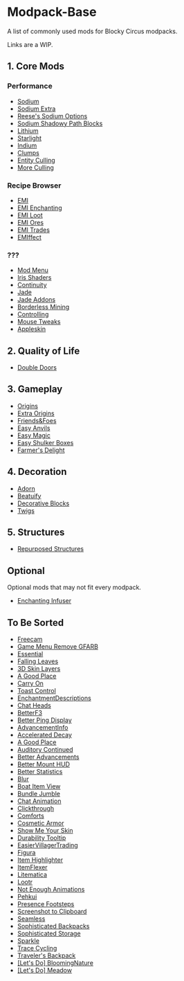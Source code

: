 # Modpack-Base
A list of commonly used mods for Blocky Circus modpacks.

Links are a WIP.

## 1. Core Mods
### Performance
- [Sodium]()
- [Sodium Extra]()
- [Reese's Sodium Options]()
- [Sodium Shadowy Path Blocks]()
- [Lithium]()
- [Starlight]()
- [Indium]()
- [Clumps]()
- [Entity Culling]()
- [More Culling]()

### Recipe Browser
- [EMI]()
- [EMI Enchanting]()
- [EMI Loot]()
- [EMI Ores]()
- [EMI Trades]()
- [EMIffect]()

### ???
- [Mod Menu]()
- [Iris Shaders]()
- [Continuity]()
- [Jade]()
- [Jade Addons]()
- [Borderless Mining]()
- [Controlling]()
- [Mouse Tweaks]()
- [Appleskin]()

## 2. Quality of Life
- [Double Doors]()

## 3. Gameplay
- [Origins]()
- [Extra Origins]()
- [Friends&Foes]()
- [Easy Anvils]()
- [Easy Magic]()
- [Easy Shulker Boxes]()
- [Farmer's Delight]()

## 4. Decoration
- [Adorn]()
- [Beatuify]()
- [Decorative Blocks]()
- [Twigs]()

## 5. Structures
- [Repurposed Structures]()

## Optional
Optional mods that may not fit every modpack.
- [Enchanting Infuser]()

## To Be Sorted
- [Freecam]()
- [Game Menu Remove GFARB]()
- [Essential]()
- [Falling Leaves]()
- [3D Skin Layers]()
- [A Good Place]()
- [Carry On]()
- [Toast Control]()
- [EnchantmentDescriptions]()
- [Chat Heads]()
- [BetterF3]()
- [Better Ping Display]()
- [AdvancementInfo]()
- [Accelerated Decay]()
- [A Good Place]()
- [Auditory Continued]()
- [Better Advancements]()
- [Better Mount HUD]()
- [Better Statistics]()
- [Blur]()
- [Boat Item View]()
- [Bundle Jumble]()
- [Chat Animation]()
- [Clickthrough]()
- [Comforts]()
- [Cosmetic Armor]()
- [Show Me Your Skin]()
- [Durability Tooltip]()
- [EasierVillagerTrading]()
- [Figura]()
- [Item Highlighter]()
- [ItemFlexer]()
- [Litematica]()
- [Lootr]()
- [Not Enough Animations]()
- [Pehkui]()
- [Presence Footsteps]()
- [Screenshot to Clipboard]()
- [Seamless]()
- [Sophisticated Backpacks]()
- [Sophisticated Storage]()
- [Sparkle]()
- [Trace Cycling]()
- [Traveler's Backpack]()
- [[Let's Do] BloomingNature]()
- [[Let's Do] Meadow]()